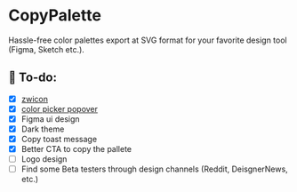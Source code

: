# CopyPalette

Hassle-free color palettes export at SVG format for your favorite design tool (Figma, Sketch etc.).

## 🚧 To-do:

- [x] [zwicon](https://www.zwicon.com/cheatsheet.html)
- [x] [color picker popover](https://casesandberg.github.io/react-color/#examples)
- [x] Figma ui design
- [x] Dark theme
- [x] Copy toast message
- [x] Better CTA to copy the pallete
- [ ] Logo design
- [ ] Find some Beta testers through design channels (Reddit, DeisgnerNews, etc.)
